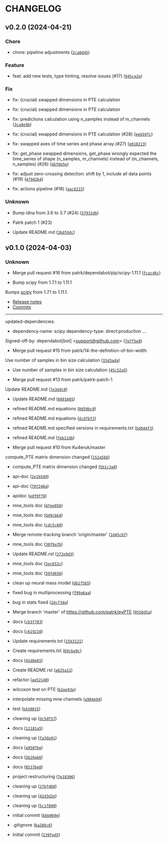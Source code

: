 # CHANGELOG



## v0.2.0 (2024-04-21)

### Chore

* chore: pipeline adjustments ([`2ca8d45`](https://github.com/patrk/pyPTE/commit/2ca8d4516d7730620fda0c526d32852092d5f5a5))

### Feature

* feat: add new tests, type hinting, resolve issues (#17) ([`945ce2e`](https://github.com/patrk/pyPTE/commit/945ce2e7d3d11bde238965211d5d7f41a4f433cf))

### Fix

* fix: (crucial) swapped dimensions in PTE calculation

* fix: (crucial) swapped dimensions in PTE calculation

* fix: predictions calculation using n_samples instead of m_channels ([`3ca8e9b`](https://github.com/patrk/pyPTE/commit/3ca8e9b0fa8e173a7b6bf31b0a78e45ef0e4a2ed))

* fix: (crucial) swapped dimensions in PTE calculation (#28) ([`eeb59fc`](https://github.com/patrk/pyPTE/commit/eeb59fc96d586aac389028f32687487bd754b964))

* fix: swapped axes of time series and phase array (#27) ([`e018213`](https://github.com/patrk/pyPTE/commit/e018213c473bc2ef873f7b4759b50e467c70c464))

* fix: get_phase swapped dimensions, get_phase wrongly expected the time_series of shape (n_samples, m_channels) instead of (m_channels, n_samples) (#26) ([`4bf6b5e`](https://github.com/patrk/pyPTE/commit/4bf6b5e83c48c12b302750d2095297b4772e8a56))

* fix: adjust zero-crossing detection: shift by 1, include all data points (#19) ([`4f9d2b4`](https://github.com/patrk/pyPTE/commit/4f9d2b4dbc26c843ea7a51c1c1e92921e60b74c4))

* fix: actions pipeline (#18) ([`aac8222`](https://github.com/patrk/pyPTE/commit/aac8222868b7b46573e338d366cdda66ecb63ec2))

### Unknown

* Bump idna from 3.6 to 3.7 (#24) ([`37932db`](https://github.com/patrk/pyPTE/commit/37932db209488852d5b35a42c096bed5ec3e6519))

* Patrk patch 1 (#23)

* Update README.md ([`26dfddc`](https://github.com/patrk/pyPTE/commit/26dfddc85a6c4dea5f5076f48dc02ac01f6aa356))


## v0.1.0 (2024-04-03)

### Unknown

* Merge pull request #16 from patrk/dependabot/pip/scipy-1.11.1 ([`fcac46c`](https://github.com/patrk/pyPTE/commit/fcac46c7ad0798401c4379b048a5e3c400c2a5ca))

* Bump scipy from 1.7.1 to 1.11.1

Bumps [scipy](https://github.com/scipy/scipy) from 1.7.1 to 1.11.1.
- [Release notes](https://github.com/scipy/scipy/releases)
- [Commits](https://github.com/scipy/scipy/compare/v1.7.1...v1.11.1)

---
updated-dependencies:
- dependency-name: scipy
  dependency-type: direct:production
...

Signed-off-by: dependabot[bot] &lt;support@github.com&gt; ([`7e7f5e8`](https://github.com/patrk/pyPTE/commit/7e7f5e816cf750bcd674b751deea9d0e673f2d5e))

* Merge pull request #15 from patrk/14-the-definition-of-bin-width

Use number of samples in bin size calculation ([`15d3ada`](https://github.com/patrk/pyPTE/commit/15d3ada585e0bc3c246b9bb4aee7a698d0504cbc))

* Use number of samples in bin size calculation ([`45c52a5`](https://github.com/patrk/pyPTE/commit/45c52a5b2a75584fb714f96afadd563517728e47))

* Merge pull request #13 from patrk/patrk-patch-1

Update README.md ([`7e3ddc0`](https://github.com/patrk/pyPTE/commit/7e3ddc0f6c520b51fd3873b5ac34d9caa7110bf6))

* Update README.md ([`6091605`](https://github.com/patrk/pyPTE/commit/60916054c5c8ebddfa7e6f8fcdf8a062fc4c4224))

* refined README.md equations ([`0d59bc0`](https://github.com/patrk/pyPTE/commit/0d59bc08824ff4a07e09440be25761cf94d6e1f3))

* refined README.md equations ([`dcdfbf2`](https://github.com/patrk/pyPTE/commit/dcdfbf2d9b9e30e4725b59a516f04689aa906726))

* refined README.md
specified versions in requirements.txt ([`bd644f3`](https://github.com/patrk/pyPTE/commit/bd644f32b07d8304bce171f97e456f1c171231c9))

* refined README.md ([`feb11db`](https://github.com/patrk/pyPTE/commit/feb11dbdf37ca47ad96c003a09bbe32492035491))

* Merge pull request #10 from Ku4eruk/master

compute_PTE matrix dimension changed ([`152a5bb`](https://github.com/patrk/pyPTE/commit/152a5bbcddf2cc47f2b01e78bcd5d2b485681d94))

* compute_PTE matrix dimension changed ([`5b1c3a8`](https://github.com/patrk/pyPTE/commit/5b1c3a8cdf0d1321cd10417934a355b6d6b09dfb))

* api-doc ([`2e165d9`](https://github.com/patrk/pyPTE/commit/2e165d9d9bebfa1c01477190e762177ba3956f10))

* api-doc ([`70f240a`](https://github.com/patrk/pyPTE/commit/70f240ac644d655a4f25db2702c24e92bec97d39))

* apidoc ([`edf9ff8`](https://github.com/patrk/pyPTE/commit/edf9ff84ad1a239073206540d35f2507f52d7e16))

* mne_tools doc ([`4fee056`](https://github.com/patrk/pyPTE/commit/4fee05657efa5a610b22a6582dc476a8cb9e727d))

* mne_tools doc ([`d49cbb4`](https://github.com/patrk/pyPTE/commit/d49cbb4e1bfaa6c47ab036e68fa31ff63fdfeeab))

* mne_tools doc ([`cdc5c60`](https://github.com/patrk/pyPTE/commit/cdc5c608f24e8e5cd4b26e2a8a9a4dc3e008230d))

* Merge remote-tracking branch &#39;origin/master&#39; ([`1d45cbf`](https://github.com/patrk/pyPTE/commit/1d45cbfa271613bd834097331cff2056e2631482))

* mne_tools doc ([`30f9a7b`](https://github.com/patrk/pyPTE/commit/30f9a7b3024193d5acf80eb122a598f7580636a4))

* Update README.rst ([`372e9d3`](https://github.com/patrk/pyPTE/commit/372e9d3d66be2db6886ccffeff8b83a47127fd14))

* mne_tools doc ([`2ec652c`](https://github.com/patrk/pyPTE/commit/2ec652c97758e21f760d4c4d9475e85193228dc2))

* mne_tools doc ([`39fd656`](https://github.com/patrk/pyPTE/commit/39fd6561be88bccc5cfae58b1f607d76f1200e94))

* clean up neural mass model ([`db1f5b5`](https://github.com/patrk/pyPTE/commit/db1f5b5a6b56276a164787d03e60690d74f7803b))

* fixed bug in multiprocessing ([`f99a6aa`](https://github.com/patrk/pyPTE/commit/f99a6aa8b4cb210d3e3b2e38fae492575f479678))

* bug in stats fixed ([`2dcf3da`](https://github.com/patrk/pyPTE/commit/2dcf3da406a440460006cb8c021b0a74bbcab419))

* Merge branch &#39;master&#39; of https://github.com/patrk/pyPTE ([`9558d5a`](https://github.com/patrk/pyPTE/commit/9558d5ad689658d19d62070afba62dcd884ec5f5))

* docs ([`cb3f783`](https://github.com/patrk/pyPTE/commit/cb3f78328e86bdc061301ec69a3225c586ed9c23))

* docs ([`c619210`](https://github.com/patrk/pyPTE/commit/c619210c4f5dcae9cd15aaec845ca841c060e646))

* Update requirements.txt ([`15b3121`](https://github.com/patrk/pyPTE/commit/15b3121869bcc33ffef22a80ae5c40f1bee56d62))

* Create requirements.txt ([`69cba9c`](https://github.com/patrk/pyPTE/commit/69cba9c52a5e7d9625dd87ab5488338f790b0658))

* docs ([`41d8e65`](https://github.com/patrk/pyPTE/commit/41d8e6530de70f350933451186d4b966ce1f4534))

* Create README.rst ([`a625a11`](https://github.com/patrk/pyPTE/commit/a625a11fd42f5b8c547fcf90e27f525c8ba15faf))

* refactor ([`ae52140`](https://github.com/patrk/pyPTE/commit/ae52140c9176527f513e37594c0c7c7aa58645ce))

* wilcoxon test on PTE ([`b2ee93e`](https://github.com/patrk/pyPTE/commit/b2ee93e2f1e8b435b5b98126bb5d0a8564560190))

* interpolate missing mne channels ([`a984e94`](https://github.com/patrk/pyPTE/commit/a984e9423a95aece91b557d82b7f2bfb4715a026))

* test ([`b438815`](https://github.com/patrk/pyPTE/commit/b438815018e69af5ad59a2d2d7d2e6b61a788518))

* cleaning up ([`dc5df57`](https://github.com/patrk/pyPTE/commit/dc5df57cd05ab2584c3d5926bbfa68cfc684a2c3))

* docs ([`11181a5`](https://github.com/patrk/pyPTE/commit/11181a51377b94517ff87ce39b668c15e865049c))

* cleaning up ([`fa3da91`](https://github.com/patrk/pyPTE/commit/fa3da919b71d213da49190b78530028199eb2502))

* docs ([`a9507be`](https://github.com/patrk/pyPTE/commit/a9507be19e780fdb73a8dc600ac84d52e7d873f5))

* docs ([`5620ab6`](https://github.com/patrk/pyPTE/commit/5620ab6211b518f58a8c4eb893b5ce88b95b6d23))

* docs ([`0537be8`](https://github.com/patrk/pyPTE/commit/0537be8759642885d080b2d0f18ad5fce8b212cb))

* project restructuring ([`7e18306`](https://github.com/patrk/pyPTE/commit/7e18306b27ab847c18f45a177c59659cf7d8e3c1))

* cleaning up ([`27bfd60`](https://github.com/patrk/pyPTE/commit/27bfd601404e7f56613f6f692459b042d0503ef0))

* cleaning up ([`41d3d2e`](https://github.com/patrk/pyPTE/commit/41d3d2e9dd9040d1bc75fe8c0e16b0f46e3a1b03))

* cleaning up ([`5c1f890`](https://github.com/patrk/pyPTE/commit/5c1f890881232c2b54382d185333b4e690af2136))

* initial commit ([`bbb069e`](https://github.com/patrk/pyPTE/commit/bbb069e0f32fe9f28da9bef9aa7471dbe3003cde))

* .gitignore ([`6a286c6`](https://github.com/patrk/pyPTE/commit/6a286c62f75e9436ec6438841c455c7917e97cba))

* Initial commit ([`139fed5`](https://github.com/patrk/pyPTE/commit/139fed58b71652c549b0e39a4d9d06bd3ec02cd5))
